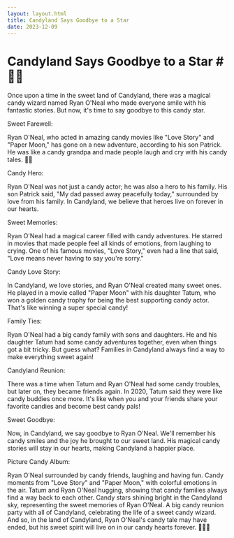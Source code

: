 ```yaml
---
layout: layout.html
title: Candyland Says Goodbye to a Star
date: 2023-12-09
---
```

# Candyland Says Goodbye to a Star # 🌟🍭

Once upon a time in the sweet land of Candyland, there was a magical candy wizard named Ryan O'Neal who made everyone smile with his fantastic stories. But now, it's time to say goodbye to this candy star.

Sweet Farewell:

Ryan O'Neal, who acted in amazing candy movies like "Love Story" and "Paper Moon," has gone on a new adventure, according to his son Patrick. He was like a candy grandpa and made people laugh and cry with his candy tales. 🍬😢

Candy Hero:

Ryan O'Neal was not just a candy actor; he was also a hero to his family. His son Patrick said, "My dad passed away peacefully today," surrounded by love from his family. In Candyland, we believe that heroes live on forever in our hearts.

Sweet Memories:

Ryan O'Neal had a magical career filled with candy adventures. He starred in movies that made people feel all kinds of emotions, from laughing to crying. One of his famous movies, "Love Story," even had a line that said, "Love means never having to say you're sorry."

Candy Love Story:

In Candyland, we love stories, and Ryan O'Neal created many sweet ones. He played in a movie called "Paper Moon" with his daughter Tatum, who won a golden candy trophy for being the best supporting candy actor. That's like winning a super special candy!

Family Ties:

Ryan O'Neal had a big candy family with sons and daughters. He and his daughter Tatum had some candy adventures together, even when things got a bit tricky. But guess what? Families in Candyland always find a way to make everything sweet again!

Candyland Reunion:

There was a time when Tatum and Ryan O'Neal had some candy troubles, but later on, they became friends again. In 2020, Tatum said they were like candy buddies once more. It's like when you and your friends share your favorite candies and become best candy pals!

Sweet Goodbye:

Now, in Candyland, we say goodbye to Ryan O'Neal. We'll remember his candy smiles and the joy he brought to our sweet land. His magical candy stories will stay in our hearts, making Candyland a happier place.

Picture Candy Album:

Ryan O'Neal surrounded by candy friends, laughing and having fun.
Candy moments from "Love Story" and "Paper Moon," with colorful emotions in the air.
Tatum and Ryan O'Neal hugging, showing that candy families always find a way back to each other.
Candy stars shining bright in the Candyland sky, representing the sweet memories of Ryan O'Neal.
A big candy reunion party with all of Candyland, celebrating the life of a sweet candy wizard.
And so, in the land of Candyland, Ryan O'Neal's candy tale may have ended, but his sweet spirit will live on in our candy hearts forever. 🌈✨🍬